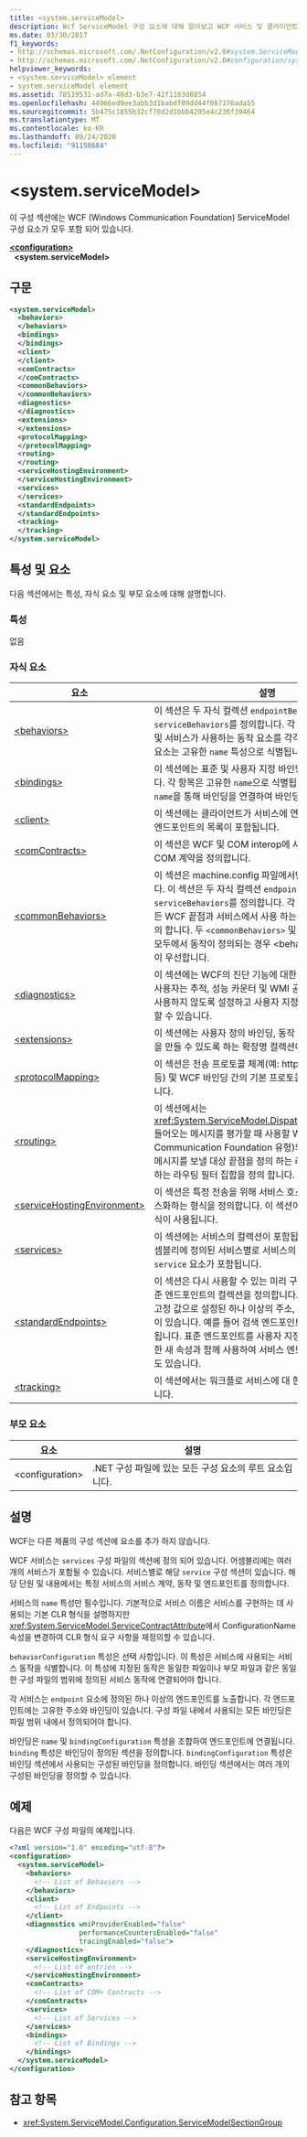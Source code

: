 ```yaml
---
title: <system.serviceModel>
description: Wcf ServiceModel 구성 요소에 대해 알아보고 WCF 서비스 및 클라이언트 응용 프로그램을 구성할 수 있습니다.
ms.date: 03/30/2017
f1_keywords:
- http://schemas.microsoft.com/.NetConfiguration/v2.0#system.ServiceModel
- http://schemas.microsoft.com/.NetConfiguration/v2.0#configuration/system.ServiceModel
helpviewer_keywords:
- <system.serviceModel> element
- system.serviceModel element
ms.assetid: 78519531-ad7a-40d3-b3e7-42f1103d8854
ms.openlocfilehash: 44966ed9ee3abb3d1babdf09dd44f087376ada55
ms.sourcegitcommit: 5b475c1855b32cf78d2d1bbb4295e4c236f39464
ms.translationtype: MT
ms.contentlocale: ko-KR
ms.lasthandoff: 09/24/2020
ms.locfileid: "91158684"
---
```

# \<system.serviceModel>

이 구성 섹션에는 WCF (Windows Communication Foundation) ServiceModel 구성 요소가 모두 포함 되어 있습니다.  

[**\<configuration>**](../configuration-element.md)\
&nbsp;&nbsp;**\<system.serviceModel>**  
  
## <a name="syntax"></a>구문  
  
```xml  
<system.serviceModel>
  <behaviors>
  </behaviors>
  <bindings>
  </bindings>
  <client>
  </client>
  <comContracts>
  </comContracts>
  <commonBehaviors>
  </commonBehaviors>
  <diagnostics>
  </diagnostics>
  <extensions>
  </extensions>
  <protocolMapping>
  </protocolMapping>
  <routing>
  </routing>
  <serviceHostingEnvironment>
  </serviceHostingEnvironment>
  <services>
  </services>
  <standardEndpoints>
  </standardEndpoints>
  <tracking>
  </tracking>
</system.serviceModel>
```  
  
## <a name="attributes-and-elements"></a>특성 및 요소  

 다음 섹션에서는 특성, 자식 요소 및 부모 요소에 대해 설명합니다.  
  
### <a name="attributes"></a>특성  

 없음  
  
### <a name="child-elements"></a>자식 요소  
  
|요소|설명|  
|-------------|-----------------|  
|[\<behaviors>](behaviors.md)|이 섹션은 두 자식 컬렉션 `endpointBehaviors` 및 `serviceBehaviors`를 정의합니다.  각 컬렉션은 엔드포인트 및 서비스가 사용하는 동작 요소를 각각 정의합니다. 각 동작 요소는 고유한 `name` 특성으로 식별됩니다.|  
|[\<bindings>](bindings.md)|이 섹션에는 표준 및 사용자 지정 바인딩 컬렉션이 포함됩니다. 각 항목은 고유한 `name`으로 식별됩니다. 서비스에서는 `name`을 통해 바인딩을 연결하여 바인딩을 사용합니다.|  
|[\<client>](client.md)|이 섹션에는 클라이언트가 서비스에 연결하는 데 사용하는 엔드포인트의 목록이 포함됩니다.|  
|[\<comContracts>](comcontracts.md)|이 섹션은 WCF 및 COM interop에 사용하도록 설정된 COM 계약을 정의합니다.|  
|[\<commonBehaviors>](commonbehaviors.md)|이 섹션은 machine.config 파일에서만 정의할 수 있습니다. 이 섹션은 두 자식 컬렉션 `endpointBehaviors` 및 `serviceBehaviors`를 정의합니다.  각 컬렉션은 컴퓨터의 모든 WCF 끝점과 서비스에서 사용 하는 동작 요소를 각각 정의 합니다.  두 `<commonBehaviors>` 및 `<behaviors>` 섹션 모두에서 동작이 정의되는 경우 \<behaviors> 섹션의 동작이 우선합니다.|  
|[\<diagnostics>](diagnostics.md)|이 섹션에는 WCF의 진단 기능에 대한 설정이 포함됩니다. 사용자는 추적, 성능 카운터 및 WMI 공급자를 사용하거나 사용하지 않도록 설정하고 사용자 지정 메시지 필터를 추가할 수 있습니다.|  
|[\<extensions>](extensions-section.md)|이 섹션에는 사용자 정의 바인딩, 동작 및 확장의 기타 측면을 만들 수 있도록 하는 확장명 컬렉션이 포함됩니다.|  
|[\<protocolMapping>](protocolmapping.md)|이 섹션은 전송 프로토콜 체계(예: http, net.tcp, net.pipe 등) 및 WCF 바인딩 간의 기본 프로토콜 매핑 집합을 정의합니다.|  
|[\<routing>](routing.md)|이 섹션에서는 <xref:System.ServiceModel.Dispatcher.MessageFilter> 들어오는 메시지를 평가할 때 사용할 WCF (Windows Communication Foundation 유형)와 필터가 일치할 때 메시지를 보낼 대상 끝점을 정의 하는 라우팅 테이블을 결정 하는 라우팅 필터 집합을 정의 합니다.|  
|[\<serviceHostingEnvironment>](servicehostingenvironment.md)|이 섹션은 특정 전송을 위해 서비스 호스팅 환경에서 인스턴스화하는 형식을 정의합니다. 이 섹션이 비어 있으면 기본 형식이 사용됩니다.|  
|[\<services>](services.md)|이 섹션에는 서비스의 컬렉션이 포함됩니다. 이 요소에는 어셈블리에 정의된 서비스별로 서비스의 설정을 지정하는 `service` 요소가 포함됩니다.|  
|[\<standardEndpoints>](standardendpoints.md)|이 섹션은 다시 사용할 수 있는 미리 구성된 엔드포인트인 표준 엔드포인트의 컬렉션을 정의합니다. 표준 엔드포인트에는 고정 값으로 설정된 하나 이상의 주소, 바인딩 및 계약 특성이 있습니다. 예를 들어 검색 엔드포인트에서는 계약이 고정됩니다. 표준 엔드포인트를 사용자 지정 바인딩 정의와 유사한 새 속성과 함께 사용하여 서비스 엔드포인트를 확장할 수도 있습니다.|
|[\<tracking>](tracking-of-wcf.md)|이 섹션에서는 워크플로 서비스에 대 한 추적 설정을 정의 합니다.|

### <a name="parent-elements"></a>부모 요소  
  
|요소|설명|  
|-------------|-----------------|  
|\<configuration>|.NET 구성 파일에 있는 모든 구성 요소의 루트 요소입니다.|  
  
## <a name="remarks"></a>설명  

 WCF는 다른 제품의 구성 섹션에 요소를 추가 하지 않습니다.  
  
 WCF 서비스는 `services` 구성 파일의 섹션에 정의 되어 있습니다. 어셈블리에는 여러 개의 서비스가 포함될 수 있습니다. 서비스별로 해당 `service` 구성 섹션이 있습니다. 해당 단원 및 내용에서는 특정 서비스의 서비스 계약, 동작 및 엔드포인트를 정의합니다.  
  
 서비스의 `name` 특성만 필수입니다.  기본적으로 서비스 이름은 서비스를 구현하는 데 사용되는 기본 CLR 형식을 설명하지만 <xref:System.ServiceModel.ServiceContractAttribute>에서 ConfigurationName 속성을 변경하여 CLR 형식 요구 사항을 재정의할 수 있습니다.  
  
 `behaviorConfiguration` 특성은 선택 사항입니다. 이 특성은 서비스에 사용되는 서비스 동작을 식별합니다. 이 특성에 지정된 동작은 동일한 파일이나 부모 파일과 같은 동일한 구성 파일의 범위에 정의된 서비스 동작에 연결되어야 합니다.  
  
 각 서비스는 `endpoint` 요소에 정의된 하나 이상의 엔드포인트를 노출합니다. 각 엔드포인트에는 고유한 주소와 바인딩이 있습니다. 구성 파일 내에서 사용되는 모든 바인딩은 파일 범위 내에서 정의되어야 합니다.  
  
 바인딩은 `name` 및 `bindingConfiguration` 특성을 조합하여 엔드포인트에 연결됩니다. `binding` 특성은 바인딩이 정의된 섹션을 정의합니다. `bindingConfiguration` 특성은 바인딩 섹션에서 사용되는 구성된 바인딩을 정의합니다. 바인딩 섹션에서는 여러 개의 구성된 바인딩을 정의할 수 있습니다.  
  
## <a name="example"></a>예제  

 다음은 WCF 구성 파일의 예제입니다.  
  
```xml  
<?xml version="1.0" encoding="utf-8"?>
<configuration>
  <system.serviceModel>
    <behaviors>
      <!-- List of Behaviors -->
    </behaviors>
    <client>
      <!-- List of Endpoints -->
    </client>
    <diagnostics wmiProviderEnabled="false"
                 performanceCountersEnabled="false"
                 tracingEnabled="false">
    </diagnostics>
    <serviceHostingEnvironment>
      <!-- List of entries -->
    </serviceHostingEnvironment>
    <comContracts>
      <!-- List of COM+ Contracts -->
    </comContracts>
    <services>
      <!-- List of Services -->
    </services>
    <bindings>
      <!-- List of Bindings -->
    </bindings>
  </system.serviceModel>
</configuration>
```  
  
## <a name="see-also"></a>참고 항목

- <xref:System.ServiceModel.Configuration.ServiceModelSectionGroup>
